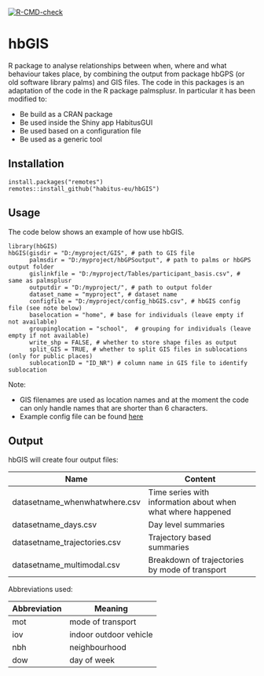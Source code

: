 [![R-CMD-check](https://github.com/habitus-eu/hbGIS/actions/workflows/r_new.yml/badge.svg)](https://github.com/habitus-eu/hbGIS/actions/workflows/r_new.yml)


# hbGIS

R package to analyse relationships between when, where and what behaviour takes place, by combining the output from package hbGPS (or old software library palms) and GIS files.
The code in this packages is an adaptation of the code in the R package palmsplusr.
In particular it has been modified to:
- Be build as a CRAN package
- Be used inside the Shiny app HabitusGUI
- Be used based on a configuration file
- Be used as a generic tool


## Installation

```
install.packages("remotes")
remotes::install_github("habitus-eu/hbGIS")
```

## Usage

The code below shows an example of how use hbGIS.


```
library(hbGIS)
hbGIS(gisdir = "D:/myproject/GIS", # path to GIS file
      palmsdir = "D:/myproject/hbGPSoutput", # path to palms or hbGPS output folder
      gislinkfile = "D:/myproject/Tables/participant_basis.csv", # same as palmsplusr
      outputdir = "D:/myproject/", # path to output folder
      dataset_name = "myproject", # dataset name 
      configfile = "D:/myproject/config_hbGIS.csv", # hbGIS config file (see note below)
      baselocation = "home", # base for individuals (leave empty if not available)
      groupinglocation = "school",  # grouping for individuals (leave empty if not available)
      write_shp = FALSE, # whether to store shape files as output
      split_GIS = TRUE, # whether to split GIS files in sublocations (only for public places)
      sublocationID = "ID_NR") # column name in GIS file to identify sublocation

```

Note:
- GIS filenames are used as location names and at the moment the code can only handle names that are shorter than 6 characters.
- Example config file can be found [here](https://github.com/habitus-eu/HabitusGUI/tree/main/inst/testfiles_hbGIS/config_hbGIS.csv)

## Output

hbGIS will create four output files:

Name                          | Content
------------------------------|----------------
datasetname_whenwhatwhere.csv | Time series with information about when what where happened
datasetname_days.csv          | Day level summaries
datasetname_trajectories.csv  | Trajectory based summaries
datasetname_multimodal.csv    | Breakdown of trajectories by mode of transport


Abbreviations used:

Abbreviation | Meaning
-------------|-------------
mot          | mode of transport
iov          | indoor outdoor vehicle
nbh          | neighbourhood
dow          | day of week
